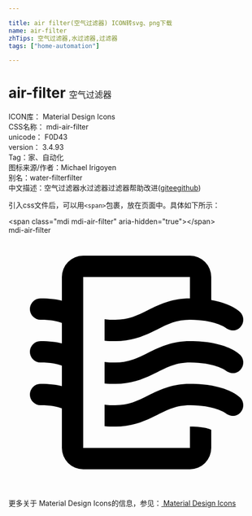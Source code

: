 ```yaml
---

title: air filter(空气过滤器) ICON转svg、png下载
name: air-filter
zhTips: 空气过滤器,水过滤器,过滤器
tags: ["home-automation"]

---
```


# air-filter  <small style="font-size: 60%;font-weight: 100">空气过滤器</small>


<div class="detail-page">
<p>
<span>
ICON库：
<span class="badge-secondary badge">Material Design Icons</span> 
</span>
<br/>
<span>
CSS名称：
<span class="badge-secondary badge">mdi-air-filter</span> 
</span>
<br/>
<span>
unicode：
<span class="badge-secondary badge">F0D43</span> 
<copy-btn content='F0D43' btn-title=""></copy-btn>
<copy-btn :content='String.fromCodePoint(parseInt("F0D43", 16))' btn-title="复制U"></copy-btn>
</span>
<br/>
<span>
version：
<span class="badge-secondary badge">3.4.93</span> 
</span><br/><span>Tag：<span class="badge-light badge"><router-link to="/tags/home-automation.html">家、自动化</router-link></span></span>
<br/>
<span>图标来源/作者：<span class="badge-light badge">Michael Irigoyen</span></span> 
<br/>
<span>别名：<span class="badge-light badge">water-filter</span><span class="badge-light badge">filter</span></span><br/><span class="zh-detail">中文描述：<span class="badge-primary badge">空气过滤器</span><span class="badge-primary badge">水过滤器</span><span class="badge-primary badge">过滤器</span><span class="help-link"><span>帮助改进</span>(<a href="https://gitee.com/liuwave/icon-helper/edit/master/json/material/air-filter.json" target="_blank" rel="noopener noreferrer">gitee</a><a href="https://github.com/liuwave/icon-helper/edit/master/json/material/air-filter.json" target="_blank" rel="noopener noreferrer">github</a></span>)</span><br/>
</p>
</div>
<div class="alert alert-dark">
  <i class="mdi mdi-air-filter mdi-48px"></i>
  <i class="mdi mdi-air-filter mdi-36px"></i>
  <i class="mdi mdi-air-filter mdi-24px"></i>
  <i class="mdi mdi-air-filter mdi-18px"></i>
</div>
<div>
  <p>引入css文件后，可以用<code>&lt;span&gt;</code>包裹，放在页面中。具体如下所示：    
  </p>
  <div class="alert alert-primary" style="font-size: 14px">
    &lt;span class="mdi mdi-air-filter" aria-hidden="true"&gt;&lt;/span&gt;
    <copy-btn content='<span class="mdi mdi-air-filter" aria-hidden="true"></span>'></copy-btn>
  </div>
  <div class="alert alert-secondary">
    <i class="mdi mdi-air-filter"
    style="font-size: 24px"
    aria-hidden="true"></i> mdi-air-filter
    <copy-btn content="mdi-air-filter" btn-title="复制图标名称"></copy-btn>
  </div>
</div>
<div id="svg" class="svg-wrap">
<svg xmlns="http://www.w3.org/2000/svg" viewBox="0 0 24 24"><path d="M19,18.31V20A2,2 0 0,1 17,22H7A2,2 0 0,1 5,20V16.3C4.54,16.12 3.95,16 3,16A1,1 0 0,1 2,15A1,1 0 0,1 3,14C3.82,14 4.47,14.08 5,14.21V12.3C4.54,12.12 3.95,12 3,12A1,1 0 0,1 2,11A1,1 0 0,1 3,10C3.82,10 4.47,10.08 5,10.21V8.3C4.54,8.12 3.95,8 3,8A1,1 0 0,1 2,7A1,1 0 0,1 3,6C3.82,6 4.47,6.08 5,6.21V4A2,2 0 0,1 7,2H17A2,2 0 0,1 19,4V6.16C20.78,6.47 21.54,7.13 21.71,7.29C22.1,7.68 22.1,8.32 21.71,8.71C21.32,9.1 20.8,9.09 20.29,8.71V8.71C20.29,8.71 19.25,8 17,8C15.74,8 14.91,8.41 13.95,8.9C12.91,9.41 11.74,10 10,10C9.64,10 9.31,10 9,9.96V7.95C9.3,8 9.63,8 10,8C11.26,8 12.09,7.59 13.05,7.11C14.09,6.59 15.27,6 17,6V4H7V20H17V18C18.5,18 18.97,18.29 19,18.31M17,10C15.27,10 14.09,10.59 13.05,11.11C12.09,11.59 11.26,12 10,12C9.63,12 9.3,12 9,11.95V13.96C9.31,14 9.64,14 10,14C11.74,14 12.91,13.41 13.95,12.9C14.91,12.42 15.74,12 17,12C19.25,12 20.29,12.71 20.29,12.71V12.71C20.8,13.1 21.32,13.1 21.71,12.71C22.1,12.32 22.1,11.69 21.71,11.29C21.5,11.08 20.25,10 17,10M17,14C15.27,14 14.09,14.59 13.05,15.11C12.09,15.59 11.26,16 10,16C9.63,16 9.3,16 9,15.95V17.96C9.31,18 9.64,18 10,18C11.74,18 12.91,17.41 13.95,16.9C14.91,16.42 15.74,16 17,16C19.25,16 20.29,16.71 20.29,16.71V16.71C20.8,17.1 21.32,17.1 21.71,16.71C22.1,16.32 22.1,15.69 21.71,15.29C21.5,15.08 20.25,14 17,14Z" /></svg>
</div>
<detail full-name='mdi-air-filter'></detail>
    
<div><p>更多关于 Material Design Icons的信息，参见：<a target="_blank" href="https://iconhelper.cn/material.html"> Material Design Icons</a>
</p></div>
